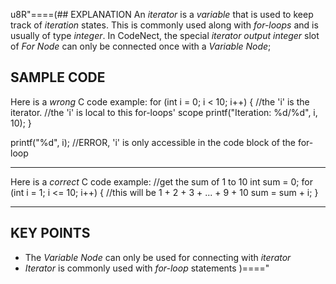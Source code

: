 u8R"====(## EXPLANATION
An *iterator* is a *variable* that is used to keep track of *iteration* states. This is commonly used along with *for-loops* and is usually of type *integer*. In CodeNect, the special *iterator output integer* slot of *For Node* can only be connected once with a *Variable Node*;
## SAMPLE CODE
Here is a *wrong* C code example:
for (int i = 0; i < 10; i++)
{
  //the 'i' is the iterator.
  //the 'i' is local to this for-loops' scope
  printf("Iteration: %d/%d", i, 10);
}

printf("%d", i); //ERROR, 'i' is only accessible in the code block of the for-loop
***
Here is a *correct* C code example:
//get the sum of 1 to 10
int sum = 0;
for (int i = 1; i <= 10; i++)
{
  //this will be 1 + 2 + 3 + ... + 9 + 10
  sum = sum + i;
}
***
## KEY POINTS
  * The *Variable Node* can only be used for connecting with *iterator*
  * *Iterator* is commonly used with *for-loop* statements
)===="
